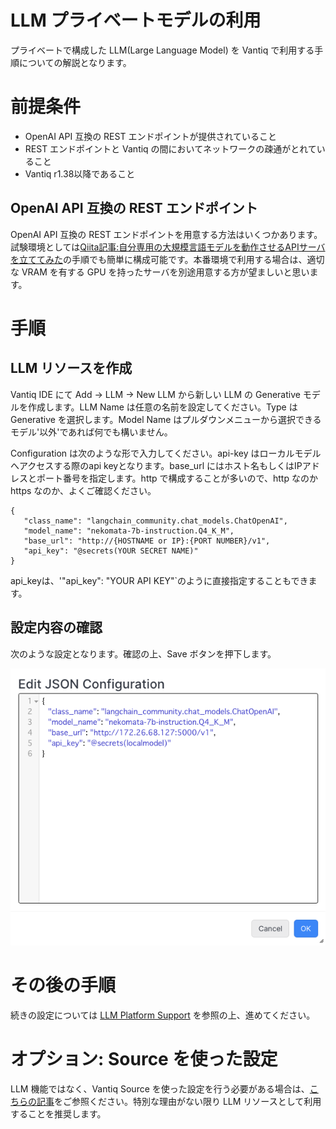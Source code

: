 # LLM プライベートモデルの利用

プライベートで構成した LLM(Large Language Model) を Vantiq で利用する手順についての解説となります。

# 前提条件

- OpenAI API 互換の REST エンドポイントが提供されていること
- REST エンドポイントと Vantiq の間においてネットワークの疎通がとれていること
- Vantiq r1.38以降であること

## OpenAI API 互換の REST エンドポイント

OpenAI API 互換の REST エンドポイントを用意する方法はいくつかあります。試験環境としては[Qiita記事:自分専用の大規模言語モデルを動作させるAPIサーバを立ててみた](https://qiita.com/vfuji/items/67b95da35704ee440f4c)の手順でも簡単に構成可能です。本番環境で利用する場合は、適切な VRAM を有する GPU を持ったサーバを別途用意する方が望ましいと思います。

# 手順

## LLM リソースを作成

Vantiq IDE にて Add -> LLM -> New LLM から新しい LLM の Generative モデルを作成します。LLM Name は任意の名前を設定してください。Type は Generative を選択します。Model Name はプルダウンメニューから選択できるモデル'以外'であれば何でも構いません。

Configuration は次のような形で入力してください。api-key はローカルモデルへアクセスする際のapi keyとなります。base_url にはホスト名もしくはIPアドレスとポート番号を指定します。http で構成することが多いので、http なのか https なのか、よくご確認ください。

```
{
   "class_name": "langchain_community.chat_models.ChatOpenAI",
   "model_name": "nekomata-7b-instruction.Q4_K_M",
   "base_url": "http://{HOSTNAME or IP}:{PORT NUMBER}/v1",
   "api_key": "@secrets(YOUR SECRET NAME)"
}
```

api_keyは、'"api_key": "YOUR API KEY"`のように直接指定することもできます。


## 設定内容の確認

次のような設定となります。確認の上、Save ボタンを押下します。

![LLM_use_local_model](../../imgs/vantiq_llm_use_local_models/LLM_local_model.png)


# その後の手順

続きの設定については [LLM Platform Support](azure_openai_config.md/LLM_Platform_Support.md) を参照の上、進めてください。

# オプション: Source を使った設定

LLM 機能ではなく、Vantiq Source を使った設定を行う必要がある場合は、[こちらの記事](./vantiq_llm_use_local_models_via_source.md)をご参照ください。特別な理由がない限り LLM リソースとして利用することを推奨します。
